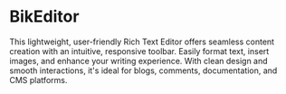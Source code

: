 # BikEditor
This lightweight, user-friendly Rich Text Editor offers seamless content creation with an intuitive, responsive toolbar. Easily format text, insert images, and enhance your writing experience. With clean design and smooth interactions, it's ideal for blogs, comments, documentation, and CMS platforms.
